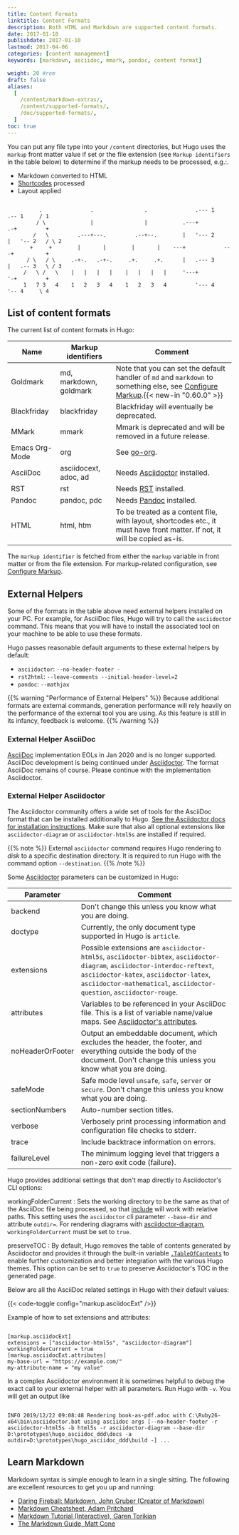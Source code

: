 ```yaml
---
title: Content Formats
linktitle: Content Formats
description: Both HTML and Markdown are supported content formats.
date: 2017-01-10
publishdate: 2017-01-10
lastmod: 2017-04-06
categories: [content management]
keywords: [markdown, asciidoc, mmark, pandoc, content format]

weight: 20 #rem
draft: false
aliases:
  [
    /content/markdown-extras/,
    /content/supported-formats/,
    /doc/supported-formats/,
  ]
toc: true
---
```


You can put any file type into your `/content` directories, but Hugo uses the `markup` front matter value if set or the file extension (see `Markup identifiers` in the table below) to determine if the markup needs to be processed, e.g.:.

- Markdown converted to HTML
- [Shortcodes](/content-management/shortcodes/) processed
- Layout applied

```goat

          .               .                .               .--- 1          .-- 1     / 1
         / \              |                |           .---+            .-+         +
        /   \         .---+---.         .--+--.        |   '--- 2      |   '-- 2   / \ 2
       +     +        |       |        |       |    ---+            ---+          +
      / \   / \     .-+-.   .-+-.     .+.     .+.      |   .--- 3      |   .-- 3   \ / 3
     /   \ /   \    |   |   |   |    |   |   |   |     '---+            '-+         +
     1   7 3   4    1   2   3   4    1   2   3   4         '--- 4          '-- 4     \ 4

```

## List of content formats

The current list of content formats in Hugo:

| Name           | Markup identifiers     | Comment                                                                                                                                                                    |
| -------------- | ---------------------- | -------------------------------------------------------------------------------------------------------------------------------------------------------------------------- |
| Goldmark       | md, markdown, goldmark | Note that you can set the default handler of `md` and `markdown` to something else, see [Configure Markup](/getting-started/configuration-markup/).{{< new-in "0.60.0" >}} |
| Blackfriday    | blackfriday            | Blackfriday will eventually be deprecated.                                                                                                                                 |
| MMark          | mmark                  | Mmark is deprecated and will be removed in a future release.                                                                                                               |
| Emacs Org-Mode | org                    | See [go-org](https://github.com/niklasfasching/go-org).                                                                                                                    |
| AsciiDoc       | asciidocext, adoc, ad  | Needs [Asciidoctor][ascii] installed.                                                                                                                                      |
| RST            | rst                    | Needs [RST](http://docutils.sourceforge.net/rst.html) installed.                                                                                                           |
| Pandoc         | pandoc, pdc            | Needs [Pandoc](https://www.pandoc.org/) installed.                                                                                                                         |
| HTML           | html, htm              | To be treated as a content file, with layout, shortcodes etc., it must have front matter. If not, it will be copied as-is.                                                 |

The `markup identifier` is fetched from either the `markup` variable in front matter or from the file extension. For markup-related configuration, see [Configure Markup](/getting-started/configuration-markup/).

## External Helpers

Some of the formats in the table above need external helpers installed on your PC. For example, for AsciiDoc files,
Hugo will try to call the `asciidoctor` command. This means that you will have to install the associated
tool on your machine to be able to use these formats.

Hugo passes reasonable default arguments to these external helpers by default:

- `asciidoctor`: `--no-header-footer -`
- `rst2html`: `--leave-comments --initial-header-level=2`
- `pandoc`: `--mathjax`

{{% warning "Performance of External Helpers" %}}
Because additional formats are external commands, generation performance will rely heavily on the performance of the external tool you are using. As this feature is still in its infancy, feedback is welcome.
{{% /warning %}}

### External Helper AsciiDoc

[AsciiDoc](https://github.com/asciidoc/asciidoc) implementation EOLs in Jan 2020 and is no longer supported.
AsciiDoc development is being continued under [Asciidoctor](https://github.com/asciidoctor). The format AsciiDoc
remains of course. Please continue with the implementation Asciidoctor.

### External Helper Asciidoctor

The Asciidoctor community offers a wide set of tools for the AsciiDoc format that can be installed additionally to Hugo.
[See the Asciidoctor docs for installation instructions](https://asciidoctor.org/docs/install-toolchain/). Make sure that also all
optional extensions like `asciidoctor-diagram` or `asciidoctor-html5s` are installed if required.

{{% note %}}
External `asciidoctor` command requires Hugo rendering to _disk_ to a specific destination directory. It is required to run Hugo with the command option `--destination`.
{{% /note %}}

Some [Asciidoctor](https://asciidoctor.org/man/asciidoctor/) parameters can be customized in Hugo:

| Parameter        | Comment                                                                                                                                                                                                                                       |
| ---------------- | --------------------------------------------------------------------------------------------------------------------------------------------------------------------------------------------------------------------------------------------- |
| backend          | Don't change this unless you know what you are doing.                                                                                                                                                                                         |
| doctype          | Currently, the only document type supported in Hugo is `article`.                                                                                                                                                                             |
| extensions       | Possible extensions are `asciidoctor-html5s`, `asciidoctor-bibtex`, `asciidoctor-diagram`, `asciidoctor-interdoc-reftext`, `asciidoctor-katex`, `asciidoctor-latex`, `asciidoctor-mathematical`, `asciidoctor-question`, `asciidoctor-rouge`. |
| attributes       | Variables to be referenced in your AsciiDoc file. This is a list of variable name/value maps. See [Asciidoctor's attributes](https://asciidoctor.org/docs/asciidoc-syntax-quick-reference/#attributes-and-substitutions).                     |
| noHeaderOrFooter | Output an embeddable document, which excludes the header, the footer, and everything outside the body of the document. Don't change this unless you know what you are doing.                                                                  |
| safeMode         | Safe mode level `unsafe`, `safe`, `server` or `secure`. Don't change this unless you know what you are doing.                                                                                                                                 |
| sectionNumbers   | Auto-number section titles.                                                                                                                                                                                                                   |
| verbose          | Verbosely print processing information and configuration file checks to stderr.                                                                                                                                                               |
| trace            | Include backtrace information on errors.                                                                                                                                                                                                      |
| failureLevel     | The minimum logging level that triggers a non-zero exit code (failure).                                                                                                                                                                       |

Hugo provides additional settings that don't map directly to Asciidoctor's CLI options:

workingFolderCurrent
: Sets the working directory to be the same as that of the AsciiDoc file being processed, so that [include](https://asciidoctor.org/docs/asciidoc-syntax-quick-reference/#include-files) will work with relative paths. This setting uses the `asciidoctor` cli parameter `--base-dir` and attribute `outdir=`. For rendering diagrams with [asciidoctor-diagram](https://asciidoctor.org/docs/asciidoctor-diagram/), `workingFolderCurrent` must be set to `true`.

preserveTOC
: By default, Hugo removes the table of contents generated by Asciidoctor and provides it through the built-in variable [`.TableOfContents`](/content-management/toc/) to enable further customization and better integration with the various Hugo themes. This option can be set to `true` to preserve Asciidoctor's TOC in the generated page.

Below are all the AsciiDoc related settings in Hugo with their default values:

{{< code-toggle config="markup.asciidocExt" />}}

Example of how to set extensions and attributes:

```

[markup.asciidocExt]
extensions = ["asciidoctor-html5s", "asciidoctor-diagram"]
workingFolderCurrent = true
[markup.asciidocExt.attributes]
my-base-url = "https://example.com/"
my-attribute-name = "my value"

```

In a complex Asciidoctor environment it is sometimes helpful to debug the exact call to your external helper with all
parameters. Run Hugo with `-v`. You will get an output like

```

INFO 2019/12/22 09:08:48 Rendering book-as-pdf.adoc with C:\Ruby26-x64\bin\asciidoctor.bat using asciidoc args [--no-header-footer -r asciidoctor-html5s -b html5s -r asciidoctor-diagram --base-dir D:\prototypes\hugo_asciidoc_ddd\docs -a outdir=D:\prototypes\hugo_asciidoc_ddd\build -] ...

```

## Learn Markdown

Markdown syntax is simple enough to learn in a single sitting. The following are excellent resources to get you up and running:

- [Daring Fireball: Markdown, John Gruber (Creator of Markdown)][fireball]
- [Markdown Cheatsheet, Adam Pritchard][mdcheatsheet]
- [Markdown Tutorial (Interactive), Garen Torikian][mdtutorial]
- [The Markdown Guide, Matt Cone][mdguide]

[`emojify` function]: /functions/emojify/
[ascii]: https://asciidoctor.org/
[bfconfig]: /getting-started/configuration/#configuring-blackfriday-rendering
[blackfriday]: https://github.com/russross/blackfriday
[mmark]: https://github.com/miekg/mmark
[config]: /getting-started/configuration/
[developer tools]: /tools/
[emojis]: https://www.webpagefx.com/tools/emoji-cheat-sheet/
[fireball]: https://daringfireball.net/projects/markdown/
[gfmtasks]: https://guides.github.com/features/mastering-markdown/#syntax
[helperssource]: https://github.com/gohugoio/hugo/blob/77c60a3440806067109347d04eb5368b65ea0fe8/helpers/general.go#L65
[hl]: /content-management/syntax-highlighting/
[hlsc]: /content-management/shortcodes/#highlight
[hugocss]: /css/style.css
[ietf]: https://tools.ietf.org/html/
[mathjaxdocs]: https://docs.mathjax.org/en/latest/
[mdcheatsheet]: https://github.com/adam-p/markdown-here/wiki/Markdown-Cheatsheet
[mdguide]: https://www.markdownguide.org/
[mdtutorial]: https://www.markdowntutorial.com/
[miek gieben's website]: https://miek.nl/2016/march/05/mmark-syntax-document/
[mmark]: https://github.com/mmarkdown/mmark
[org]: https://orgmode.org/
[pandoc]: https://www.pandoc.org/
[pygments]: https://pygments.org/
[rest]: https://docutils.sourceforge.io/rst.html
[sc]: /content-management/shortcodes/
[sct]: /templates/shortcode-templates/

```

```
